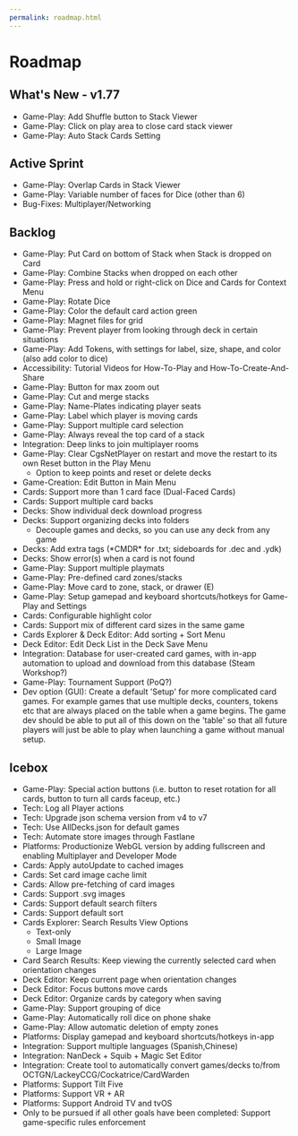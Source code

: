 ```yaml
---
permalink: roadmap.html
---
```


# Roadmap

## What's New - v1.77
- Game-Play: Add Shuffle button to Stack Viewer
- Game-Play: Click on play area to close card stack viewer
- Game-Play: Auto Stack Cards Setting

## Active Sprint
- Game-Play: Overlap Cards in Stack Viewer
- Game-Play: Variable number of faces for Dice (other than 6)
- Bug-Fixes: Multiplayer/Networking

## Backlog
- Game-Play: Put Card on bottom of Stack when Stack is dropped on Card
- Game-Play: Combine Stacks when dropped on each other
- Game-Play: Press and hold or right-click on Dice and Cards for Context Menu
- Game-Play: Rotate Dice
- Game-Play: Color the default card action green
- Game-Play: Magnet files for grid
- Game-Play: Prevent player from looking through deck in certain situations
- Game-Play: Add Tokens, with settings for label, size, shape, and color (also add color to dice)
- Accessibility: Tutorial Videos for How-To-Play and How-To-Create-And-Share
- Game-Play: Button for max zoom out
- Game-Play: Cut and merge stacks
- Game-Play: Name-Plates indicating player seats
- Game-Play: Label which player is moving cards
- Game-Play: Support multiple card selection
- Game-Play: Always reveal the top card of a stack
- Integration: Deep links to join multiplayer rooms
- Game-Play: Clear CgsNetPlayer on restart and move the restart to its own Reset button in the Play Menu
  - Option to keep points and reset or delete decks
- Game-Creation: Edit Button in Main Menu
- Cards: Support more than 1 card face (Dual-Faced Cards)
- Cards: Support multiple card backs
- Decks: Show individual deck download progress
- Decks: Support organizing decks into folders
  - Decouple games and decks, so you can use any deck from any game
- Decks: Add extra tags (\*CMDR\* for .txt; sideboards for .dec and .ydk) 
- Decks: Show error(s) when a card is not found
- Game-Play: Support multiple playmats
- Game-Play: Pre-defined card zones/stacks
- Game-Play: Move card to zone, stack, or drawer (E)
- Game-Play: Setup gamepad and keyboard shortcuts/hotkeys for Game-Play and Settings
- Cards: Configurable highlight color
- Cards: Support mix of different card sizes in the same game
- Cards Explorer & Deck Editor: Add sorting + Sort Menu
- Deck Editor: Edit Deck List in the Deck Save Menu
- Integration: Database for user-created card games, with in-app automation to upload and download from this database (Steam Workshop?)
- Game-Play: Tournament Support (PoQ?)
- Dev option (GUI): Create a default 'Setup' for more complicated card games. 
For example games that use multiple decks, counters, tokens etc that are always placed on the table when a game begins. 
The game dev should be able to put all of this down on the 'table' so that all future players will just be able to play when launching a game without manual setup.

## Icebox
- Game-Play: Special action buttons (i.e. button to reset rotation for all cards, button to turn all cards faceup, etc.)
- Tech: Log all Player actions
- Tech: Upgrade json schema version from v4 to v7
- Tech: Use AllDecks.json for default games
- Tech: Automate store images through Fastlane
- Platforms: Productionize WebGL version by adding fullscreen and enabling Multiplayer and Developer Mode
- Cards: Apply autoUpdate to cached images
- Cards: Set card image cache limit
- Cards: Allow pre-fetching of card images
- Cards: Support .svg images
- Cards: Support default search filters
- Cards: Support default sort
- Cards Explorer: Search Results View Options
  - Text-only
  - Small Image
  - Large Image
- Card Search Results: Keep viewing the currently selected card when orientation changes
- Deck Editor: Keep current page when orientation changes
- Deck Editor: Focus buttons move cards
- Deck Editor: Organize cards by category when saving
- Game-Play: Support grouping of dice
- Game-Play: Automatically roll dice on phone shake
- Game-Play: Allow automatic deletion of empty zones
- Platforms: Display gamepad and keyboard shortcuts/hotkeys in-app
- Integration: Support multiple languages (Spanish,Chinese)
- Integration: NanDeck + Squib + Magic Set Editor
- Integration: Create tool to automatically convert games/decks to/from OCTGN/LackeyCCG/Cockatrice/CardWarden
- Platforms: Support Tilt Five
- Platforms: Support VR + AR
- Platforms: Support Android TV and tvOS
- Only to be pursued if all other goals have been completed: Support game-specific rules enforcement
